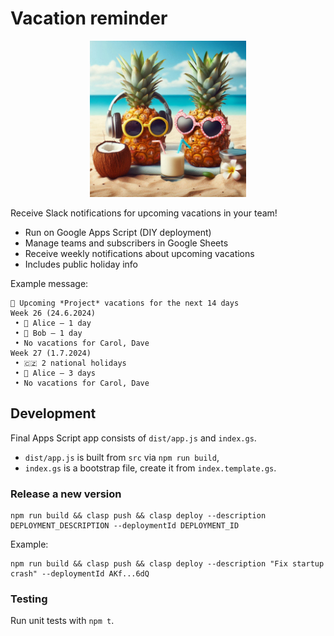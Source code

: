 # Vacation reminder

<div align="center">
  <img src="./asset/pineapples.jpeg" height="250">
</div>

Receive Slack notifications for upcoming vacations in your team!
- Run on Google Apps Script (DIY deployment)
- Manage teams and subscribers in Google Sheets
- Receive weekly notifications about upcoming vacations
- Includes public holiday info


Example message:
```
📅 Upcoming *Project* vacations for the next 14 days
Week 26 (24.6.2024)
 • 🌴 Alice — 1 day
 • 🌴 Bob — 1 day
 • No vacations for Carol, Dave
Week 27 (1.7.2024)
 • 🇨🇿 2 national holidays
 • 🌴 Alice — 3 days
 • No vacations for Carol, Dave
```



## Development

Final Apps Script app consists of `dist/app.js` and `index.gs`.
- `dist/app.js` is built from `src` via `npm run build`,
- `index.gs` is a bootstrap file, create it from `index.template.gs`.

### Release a new version
```
npm run build && clasp push && clasp deploy --description DEPLOYMENT_DESCRIPTION --deploymentId DEPLOYMENT_ID
```
Example:
```
npm run build && clasp push && clasp deploy --description "Fix startup crash" --deploymentId AKf...6dQ
```

### Testing

Run unit tests with `npm t`.